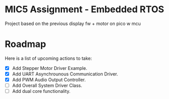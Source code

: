 # MIC5 Assignment - Embedded RTOS
Project based on the previous display fw + motor on pico w mcu

# Roadmap
Here is a list of upcoming actions to take: 
- [x] Add Stepper Motor Driver Example.
- [x] Add UART Asynchrounous Communication Driver.
- [x] Add PWM Audio Output Controller.
- [ ] Add Overall System Driver Class.  
- [ ] Add dual core functionality. 
